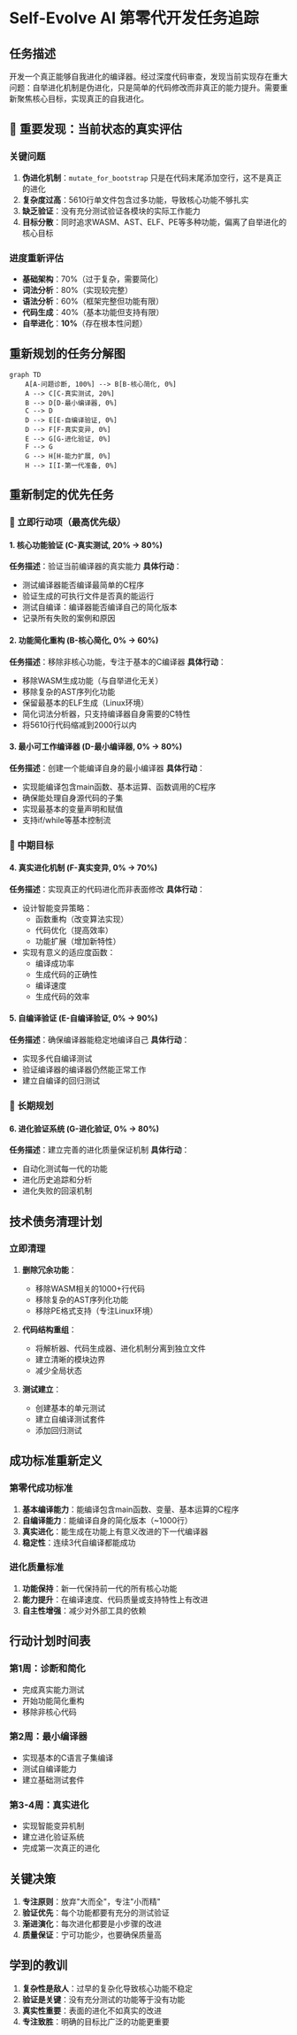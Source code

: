 # Self-Evolve AI 第零代开发任务追踪

## 任务描述
开发一个真正能够自我进化的编译器。经过深度代码审查，发现当前实现存在重大问题：自举进化机制是伪进化，只是简单的代码修改而非真正的能力提升。需要重新聚焦核心目标，实现真正的自我进化。

## 🚨 重要发现：当前状态的真实评估

### 关键问题
1. **伪进化机制**：`mutate_for_bootstrap` 只是在代码末尾添加空行，这不是真正的进化
2. **复杂度过高**：5610行单文件包含过多功能，导致核心功能不够扎实
3. **缺乏验证**：没有充分测试验证各模块的实际工作能力
4. **目标分散**：同时追求WASM、AST、ELF、PE等多种功能，偏离了自举进化的核心目标

### 进度重新评估
- **基础架构**：70%（过于复杂，需要简化）
- **词法分析**：80%（实现较完整）
- **语法分析**：60%（框架完整但功能有限）
- **代码生成**：40%（基本功能但支持有限）
- **自举进化**：**10%**（存在根本性问题）

## 重新规划的任务分解图

```mermaid
graph TD
    A[A-问题诊断, 100%] --> B[B-核心简化, 0%]
    A --> C[C-真实测试, 20%]
    B --> D[D-最小编译器, 0%]
    C --> D
    D --> E[E-自编译验证, 0%]
    D --> F[F-真实变异, 0%]
    E --> G[G-进化验证, 0%]
    F --> G
    G --> H[H-能力扩展, 0%]
    H --> I[I-第一代准备, 0%]
```

## 重新制定的优先任务

### 🎯 **立即行动项（最高优先级）**

#### 1. 核心功能验证 (C-真实测试, 20% → 80%)
**任务描述**：验证当前编译器的真实能力
**具体行动**：
- 测试编译器能否编译最简单的C程序
- 验证生成的可执行文件是否真的能运行
- 测试自编译：编译器能否编译自己的简化版本
- 记录所有失败的案例和原因

#### 2. 功能简化重构 (B-核心简化, 0% → 60%)
**任务描述**：移除非核心功能，专注于基本的C编译器
**具体行动**：
- 移除WASM生成功能（与自举进化无关）
- 移除复杂的AST序列化功能
- 保留最基本的ELF生成（Linux环境）
- 简化词法分析器，只支持编译器自身需要的C特性
- 将5610行代码缩减到2000行以内

#### 3. 最小可工作编译器 (D-最小编译器, 0% → 80%)
**任务描述**：创建一个能编译自身的最小编译器
**具体行动**：
- 实现能编译包含main函数、基本运算、函数调用的C程序
- 确保能处理自身源代码的子集
- 实现最基本的变量声明和赋值
- 支持if/while等基本控制流

### 🔧 **中期目标**

#### 4. 真实进化机制 (F-真实变异, 0% → 70%)
**任务描述**：实现真正的代码进化而非表面修改
**具体行动**：
- 设计智能变异策略：
  - 函数重构（改变算法实现）
  - 代码优化（提高效率）
  - 功能扩展（增加新特性）
- 实现有意义的适应度函数：
  - 编译成功率
  - 生成代码的正确性
  - 编译速度
  - 生成代码的效率

#### 5. 自编译验证 (E-自编译验证, 0% → 90%)
**任务描述**：确保编译器能稳定地编译自己
**具体行动**：
- 实现多代自编译测试
- 验证编译器的编译器仍然能正常工作
- 建立自编译的回归测试

### 🚀 **长期规划**

#### 6. 进化验证系统 (G-进化验证, 0% → 80%)
**任务描述**：建立完善的进化质量保证机制
**具体行动**：
- 自动化测试每一代的功能
- 进化历史追踪和分析
- 进化失败的回滚机制

## 技术债务清理计划

### 立即清理
1. **删除冗余功能**：
   - 移除WASM相关的1000+行代码
   - 移除复杂的AST序列化功能
   - 移除PE格式支持（专注Linux环境）

2. **代码结构重组**：
   - 将解析器、代码生成器、进化机制分离到独立文件
   - 建立清晰的模块边界
   - 减少全局状态

3. **测试建立**：
   - 创建基本的单元测试
   - 建立自编译测试套件
   - 添加回归测试

## 成功标准重新定义

### 第零代成功标准
1. **基本编译能力**：能编译包含main函数、变量、基本运算的C程序
2. **自编译能力**：能编译自身的简化版本（~1000行）
3. **真实进化**：能生成在功能上有意义改进的下一代编译器
4. **稳定性**：连续3代自编译都能成功

### 进化质量标准
1. **功能保持**：新一代保持前一代的所有核心功能
2. **能力提升**：在编译速度、代码质量或支持特性上有改进
3. **自主性增强**：减少对外部工具的依赖

## 行动计划时间表

### 第1周：诊断和简化
- 完成真实能力测试
- 开始功能简化重构
- 移除非核心代码

### 第2周：最小编译器
- 实现基本的C语言子集编译
- 测试自编译能力
- 建立基础测试套件

### 第3-4周：真实进化
- 实现智能变异机制
- 建立进化验证系统
- 完成第一次真正的进化

## 关键决策

1. **专注原则**：放弃"大而全"，专注"小而精"
2. **验证优先**：每个功能都要有充分的测试验证
3. **渐进演化**：每次进化都要是小步骤的改进
4. **质量保证**：宁可功能少，也要确保质量高

## 学到的教训

1. **复杂性是敌人**：过早的复杂化导致核心功能不稳定
2. **验证是关键**：没有充分测试的功能等于没有功能
3. **真实性重要**：表面的进化不如真实的改进
4. **专注致胜**：明确的目标比广泛的功能更重要
